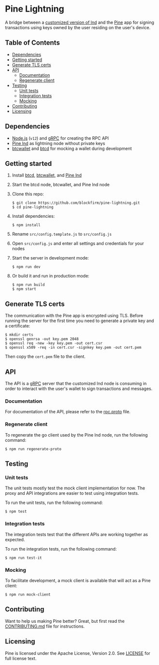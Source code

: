 Pine Lightning
==============

A bridge between a [customized version of lnd](https://github.com/timothyej/lnd) and the [Pine](https://pine.pm) app for signing transactions using keys owned by the user residing on the user's device.

## Table of Contents

* [Dependencies](#dependencies)
* [Getting started](#getting-started)
* [Generate TLS certs](#generate-tls-certs)
* [API](#api)
  * [Documentation](#documentation)
  * [Regenerate client](#regenerate-client)
* [Testing](#testing)
  * [Unit tests](#unit-tests)
  * [Integration tests](#integration-tests)
  * [Mocking](#mocking)
* [Contributing](#contributing)
* [Licensing](#licensing)

## Dependencies

* [Node.js](https://nodejs.org) (`v12`) and [gRPC](https://grpc.io) for creating the RPC API
* [Pine lnd](https://github.com/timothyej/lnd) as lightning node without private keys
* [btcwallet](https://github.com/btcsuite/btcwallet) and [btcd](https://github.com/btcsuite/btcd) for mocking a wallet during development

## Getting started

1. Install [btcd](https://github.com/btcsuite/btcd), [btcwallet](https://github.com/btcsuite/btcwallet), and [Pine lnd](https://github.com/timothyej/lnd)
2. Start the btcd node, btcwallet, and Pine lnd node
3. Clone this repo:
    ```
    $ git clone https://github.com/blockfirm/pine-lightning.git
    $ cd pine-lightning
    ```
4. Install dependencies:
    ```
    $ npm install
    ```
5. Rename `src/config.template.js` to `src/config.js`
6. Open `src/config.js` and enter all settings and credentials for your nodes

7. Start the server in development mode:
    ```
    $ npm run dev
    ```
8. Or build it and run in production mode:
    ```
    $ npm run build
    $ npm start
    ```

## Generate TLS certs

The communication with the Pine app is encrypted using TLS.
Before running the server for the first time you need to
generate a private key and a certificate:

```
$ mkdir certs
$ openssl genrsa -out key.pem 2048
$ openssl req -new -key key.pem -out cert.csr
$ openssl x509 -req -in cert.csr -signkey key.pem -out cert.pem
```

Then copy the `cert.pem` file to the client.

## API

The API is a [gRPC](https://grpc.io) server that the customized lnd node is consuming in order
to interact with the user's wallet to sign transactions and messages.

### Documentation

For documentation of the API, please refer to the [rpc.proto](src/protos/rpc.proto) file.

### Regenerate client

To regenerate the go client used by the Pine lnd node, run the following command:

```
$ npm run regenerate-proto
```

## Testing

### Unit tests

The unit tests mostly test the mock client implementation for now. The proxy and API
integrations are easier to test using integration tests.

To run the unit tests, run the following command:

```
$ npm test
```

### Integration tests

The integration tests test that the different APIs are working together as expected.

To run the integration tests, run the following command:

```
$ npm run test-it
```

### Mocking

To facilitate development, a mock client is available that will act as a Pine client:

```
$ npm run mock-client
```

## Contributing

Want to help us making Pine better? Great, but first read the
[CONTRIBUTING.md](CONTRIBUTING.md) file for instructions.

## Licensing

Pine is licensed under the Apache License, Version 2.0.
See [LICENSE](LICENSE) for full license text.
